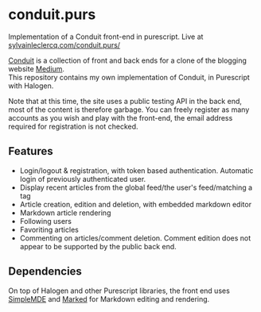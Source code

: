 # conduit.purs
Implementation of a Conduit front-end in purescript. Live at [sylvainleclercq.com/conduit.purs/](https://sylvainleclercq.com/conduit.purs/)

[Conduit](https://github.com/gothinkster/realworld) is a collection of front and back ends for a clone of the blogging website [Medium](https://medium.com/).  
This repository contains my own implementation of Conduit, in Purescript with Halogen.

Note that at this time, the site uses a public testing API in the back end, most of the content is therefore garbage. You can freely register as many accounts as you wish and play with the front-end, the email address required for registration is not checked.

## Features
* Login/logout & registration, with token based authentication. Automatic login of previously authenticated user.
* Display recent articles from the global feed/the user's feed/matching a tag
* Article creation, edition and deletion, with embedded markdown editor
* Markdown article rendering
* Following users 
* Favoriting articles
* Commenting on articles/comment deletion. Comment edition does not appear to be supported by the public back end.

## Dependencies
On top of Halogen and other Purescript libraries, the front end uses [SimpleMDE](https://github.com/sparksuite/simplemde-markdown-editor) and [Marked](https://github.com/markedjs/marked) for Markdown editing and rendering.
